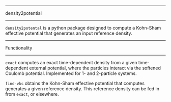 *****************
density2potential
*****************

`density2potental` is a python package designed to compute a Kohn-Sham
effective potential that generates an input reference density.

*************
Functionality
*************

`exact` computes an exact time-dependent density from a given 
time-dependent external potential, where the particles
interact via the softened Coulomb potential. Implemented
for 1- and 2-particle systems. 

`find-vks` obtains the Kohn-Sham effective potential that 
computes generates a given reference density. This reference
density can be fed in from `exact`, or elsewhere. 
